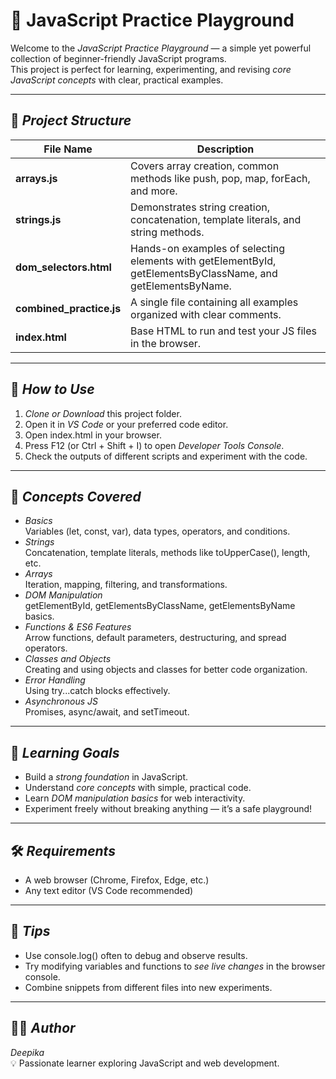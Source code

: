 # 🌟 JavaScript Practice Playground

Welcome to the *JavaScript Practice Playground* — a simple yet powerful collection of beginner-friendly JavaScript programs.  
This project is perfect for learning, experimenting, and revising *core JavaScript concepts* with clear, practical examples.

---

## 📂 *Project Structure*

| File Name              | Description |
|------------------------|-------------|
| **arrays.js**        | Covers array creation, common methods like push, pop, map, forEach, and more. |
| **strings.js**       | Demonstrates string creation, concatenation, template literals, and string methods. |
| **dom_selectors.html** | Hands-on examples of selecting elements with getElementById, getElementsByClassName, and getElementsByName. |
| **combined_practice.js** | A single file containing all examples organized with clear comments. |
| **index.html**       | Base HTML to run and test your JS files in the browser. |

---

## 🚀 *How to Use*

1. *Clone or Download* this project folder.  
2. Open it in *VS Code* or your preferred code editor.  
3. Open index.html in your browser.  
4. Press F12 (or Ctrl + Shift + I) to open *Developer Tools Console*.  
5. Check the outputs of different scripts and experiment with the code.

---

## 🧩 *Concepts Covered*

- *Basics*  
  Variables (let, const, var), data types, operators, and conditions.  
- *Strings*  
  Concatenation, template literals, methods like toUpperCase(), length, etc.  
- *Arrays*  
  Iteration, mapping, filtering, and transformations.  
- *DOM Manipulation*  
  getElementById, getElementsByClassName, getElementsByName basics.  
- *Functions & ES6 Features*  
  Arrow functions, default parameters, destructuring, and spread operators.  
- *Classes and Objects*  
  Creating and using objects and classes for better code organization.  
- *Error Handling*  
  Using try...catch blocks effectively.  
- *Asynchronous JS*  
  Promises, async/await, and setTimeout.

---

## 🎯 *Learning Goals*

- Build a *strong foundation* in JavaScript.  
- Understand *core concepts* with simple, practical code.  
- Learn *DOM manipulation basics* for web interactivity.  
- Experiment freely without breaking anything — it’s a safe playground!

---

## 🛠 *Requirements*

- A web browser (Chrome, Firefox, Edge, etc.)  
- Any text editor (VS Code recommended)

---

## 📌 *Tips*
- Use console.log() often to debug and observe results.  
- Try modifying variables and functions to *see live changes* in the browser console.  
- Combine snippets from different files into new experiments.

---

## 👩‍💻 *Author*
*Deepika*  
💡 Passionate learner exploring JavaScript and web development.



